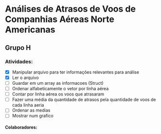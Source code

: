 # Análises de Atrasos de Voos de Companhias Aéreas Norte Americanas

## Grupo H

### Atividades: 

- [x] Manipular arquivo para ter informações relevantes para análise
- [x] Ler o arquivo
- [ ] Guardar em um array as informacoes (Struct)
- [ ] Ordenar alfabeticamente o vetor por linha aérea
- [ ] Contar por linha aérea os voos que atrasaram
- [ ] Fazer uma média da quantidade de atrasos pela quantidade de voos de cada linha aeria
- [ ] Ordenar as medias
- [ ] Mostrar num grafico

#### Colaboradores:
